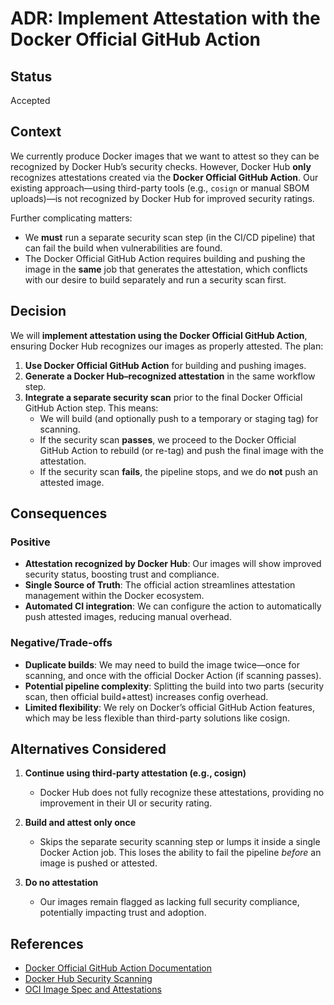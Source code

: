 # ADR: **Implement Attestation with the Docker Official GitHub Action**

## Status

Accepted

## Context

We currently produce Docker images that we want to attest so they can be recognized by Docker Hub’s security checks. However, Docker Hub **only** recognizes attestations created via the **Docker Official GitHub Action**. Our existing approach—using third-party tools (e.g., `cosign` or manual SBOM uploads)—is not recognized by Docker Hub for improved security ratings.

Further complicating matters:

- We **must** run a separate security scan step (in the CI/CD pipeline) that can fail the build when vulnerabilities are found.
- The Docker Official GitHub Action requires building and pushing the image in the **same** job that generates the attestation, which conflicts with our desire to build separately and run a security scan first.

## Decision

We will **implement attestation using the Docker Official GitHub Action**, ensuring Docker Hub recognizes our images as properly attested. The plan:

1. **Use Docker Official GitHub Action** for building and pushing images.
2. **Generate a Docker Hub–recognized attestation** in the same workflow step.
3. **Integrate a separate security scan** prior to the final Docker Official GitHub Action step. This means:
   - We will build (and optionally push to a temporary or staging tag) for scanning.
   - If the security scan **passes**, we proceed to the Docker Official GitHub Action to rebuild (or re-tag) and push the final image with the attestation.
   - If the security scan **fails**, the pipeline stops, and we do **not** push an attested image.

## Consequences

### Positive

- **Attestation recognized by Docker Hub**: Our images will show improved security status, boosting trust and compliance.
- **Single Source of Truth**: The official action streamlines attestation management within the Docker ecosystem.
- **Automated CI integration**: We can configure the action to automatically push attested images, reducing manual overhead.

### Negative/Trade-offs

- **Duplicate builds**: We may need to build the image twice—once for scanning, and once with the official Docker Action (if scanning passes).
- **Potential pipeline complexity**: Splitting the build into two parts (security scan, then official build+attest) increases config overhead.
- **Limited flexibility**: We rely on Docker’s official GitHub Action features, which may be less flexible than third-party solutions like cosign.

## Alternatives Considered

1. **Continue using third-party attestation (e.g., cosign)**

   - Docker Hub does not fully recognize these attestations, providing no improvement in their UI or security rating.

2. **Build and attest only once**

   - Skips the separate security scanning step or lumps it inside a single Docker Action job. This loses the ability to fail the pipeline _before_ an image is pushed or attested.

3. **Do no attestation**
   - Our images remain flagged as lacking full security compliance, potentially impacting trust and adoption.

## References

- [Docker Official GitHub Action Documentation](https://github.com/docker/build-push-action)
- [Docker Hub Security Scanning](https://docs.docker.com/docker-hub/vulnerability-scanning/)
- [OCI Image Spec and Attestations](https://github.com/opencontainers/image-spec)
